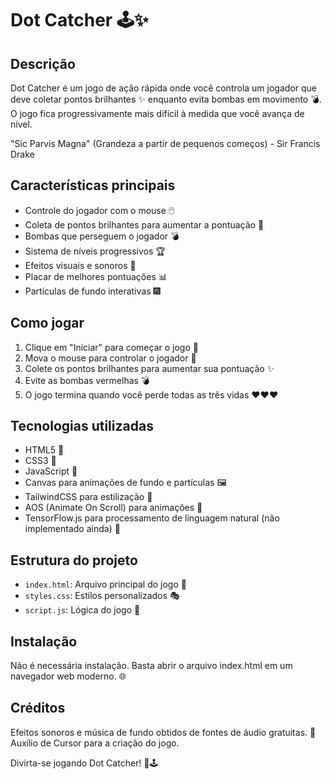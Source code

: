 # Dot Catcher 🕹️✨

## Descrição
Dot Catcher é um jogo de ação rápida onde você controla um jogador que deve coletar pontos brilhantes ✨ enquanto evita bombas em movimento 💣. O jogo fica progressivamente mais difícil à medida que você avança de nível.

"Sic Parvis Magna" (Grandeza a partir de pequenos começos) - Sir Francis Drake

## Características principais
- Controle do jogador com o mouse 🖱️
- Coleta de pontos brilhantes para aumentar a pontuação 🌟
- Bombas que perseguem o jogador 💣
- Sistema de níveis progressivos 🏆
- Efeitos visuais e sonoros 🎵
- Placar de melhores pontuações 📊
- Partículas de fundo interativas 🎆

## Como jogar
1. Clique em "Iniciar" para começar o jogo 🚀
2. Mova o mouse para controlar o jogador 🏃
3. Colete os pontos brilhantes para aumentar sua pontuação ✨
4. Evite as bombas vermelhas 💣
5. O jogo termina quando você perde todas as três vidas ❤️❤️❤️

## Tecnologias utilizadas
- HTML5 📄
- CSS3 🎨
- JavaScript 🧠
- Canvas para animações de fundo e partículas 🖼️
- TailwindCSS para estilização 💅
- AOS (Animate On Scroll) para animações 🌊
- TensorFlow.js para processamento de linguagem natural (não implementado ainda) 🤖

## Estrutura do projeto
- `index.html`: Arquivo principal do jogo 📁
- `styles.css`: Estilos personalizados 🎭
- `script.js`: Lógica do jogo 🧮

## Instalação
Não é necessária instalação. Basta abrir o arquivo index.html em um navegador web moderno. 🌐

## Créditos
Efeitos sonoros e música de fundo obtidos de fontes de áudio gratuitas. 🎵
Auxílio de Cursor para a criação do jogo.

Divirta-se jogando Dot Catcher! 🎉🕹️

